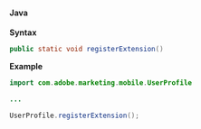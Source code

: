 #### Java

**Syntax**

```java
public static void registerExtension()
```

**Example**
```java
import com.adobe.marketing.mobile.UserProfile

...

UserProfile.registerExtension();
```